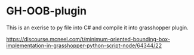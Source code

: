 # GH-OOB-plugin

This is an exerise to py file into C# and compile it into grasshopper plugin.

https://discourse.mcneel.com/t/minimum-oriented-bounding-box-implementation-in-grasshopper-python-script-node/64344/22
